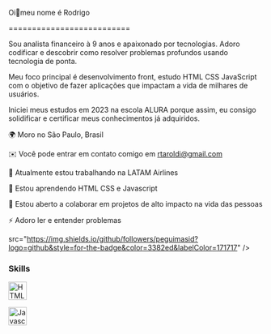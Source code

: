 Oi👋meu nome é Rodrigo

==========================

Sou analista financeiro à 9 anos e apaixonado por tecnologias. Adoro codificar e descobrir como resolver problemas profundos usando tecnologia de ponta.

Meu foco principal é desenvolvimento front, estudo HTML CSS JavaScript com o objetivo de fazer aplicações que impactam a vida de milhares de usuários.

Iniciei meus estudos em 2023 na escola ALURA porque assim, eu consigo solidificar e certificar meus conhecimentos já adquiridos.

🌍 Moro no São Paulo, Brasil

✉️ Você pode entrar em contato comigo em rtaroldi@gmail.com

🚀 Atualmente estou trabalhando na LATAM Airlines

🧠 Estou aprendendo HTML CSS e Javascript 

🤝 Estou aberto a colaborar em projetos de alto impacto na vida das pessoas

⚡ Adoro ler e entender problemas


src="https://img.shields.io/github/followers/peguimasid?logo=github&style=for-the-badge&color=3382ed&labelColor=171717" /></a>

### Skills

<p align="left">

<a href="https://developer.mozilla.org/en-US/docs/Glossary/HTML5" target="_blank" rel="noreferrer"><img src="https://raw.githubusercontent.com/danielcranney/readme-generator/main/public/icons/skills/html5-colored.svg" width="36" height="36" alt="HTML5" /></a>


<a href="https://developer.mozilla.org/en-US/docs/Web/JavaScript" target="_blank" rel="noreferrer"><img src="https://raw.githubusercontent.com/danielcranney/readme-generator/main/public/icons/skills/javascript-colored.svg" width="36" height="36" alt="Javascript" /></a>

</p>
